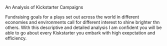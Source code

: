 An Analysis of Kickstarter Campaigns

Fundraising goals for a plays set out across the world in different economies and environments call for different interest to shine brighter thn others.
With this descriptive and detailed analysis I am confident you will be able to go about every Kiskstarter you embark with high exepctation and efficiency.
